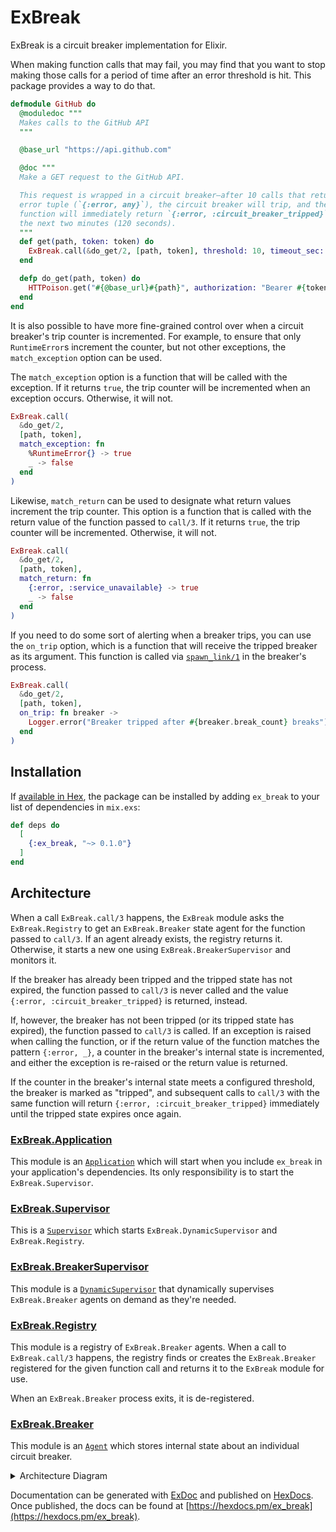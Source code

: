 # ExBreak

ExBreak is a circuit breaker implementation for Elixir.

When making function calls that may fail, you may find that you want to stop making those calls for a period of time after an error threshold is hit. This package provides a way to do that.

```elixir
defmodule GitHub do
  @moduledoc """
  Makes calls to the GitHub API
  """

  @base_url "https://api.github.com"

  @doc """
  Make a GET request to the GitHub API.

  This request is wrapped in a circuit breaker—after 10 calls that return an
  error tuple (`{:error, any}`), the circuit breaker will trip, and the
  function will immediately return `{:error, :circuit_breaker_tripped}` for
  the next two minutes (120 seconds).
  """
  def get(path, token: token) do
    ExBreak.call(&do_get/2, [path, token], threshold: 10, timeout_sec: 120)
  end

  defp do_get(path, token) do
    HTTPoison.get("#{@base_url}#{path}", authorization: "Bearer #{token}")
  end
end
```

It is also possible to have more fine-grained control over when a circuit breaker's trip counter is incremented. For example, to ensure that only `RuntimeError`s increment the counter, but not other exceptions, the `match_exception` option can be used.

The `match_exception` option is a function that will be called with the exception. If it returns `true`, the trip counter will be incremented when an exception occurs. Otherwise, it will not.

```elixir
ExBreak.call(
  &do_get/2,
  [path, token],
  match_exception: fn
    %RuntimeError{} -> true
    _ -> false
  end
)
```

Likewise, `match_return` can be used to designate what return values increment the trip counter. This option is a function that is called with the return value of the function passed to `call/3`. If it returns `true`, the trip counter will be incremented. Otherwise, it will not.

```elixir
ExBreak.call(
  &do_get/2,
  [path, token],
  match_return: fn
    {:error, :service_unavailable} -> true
    _ -> false
  end
)
```

If you need to do some sort of alerting when a breaker trips, you can use the `on_trip` option, which is a function that will receive the tripped breaker as its argument. This function is called via [`spawn_link/1`](https://hexdocs.pm/elixir/Kernel.html#spawn_link/1) in the breaker's process.

```elixir
ExBreak.call(
  &do_get/2,
  [path, token],
  on_trip: fn breaker ->
    Logger.error("Breaker tripped after #{breaker.break_count} breaks")
  end
)
```

## Installation

If [available in Hex](https://hex.pm/docs/publish), the package can be installed by adding `ex_break` to your list of dependencies in `mix.exs`:

```elixir
def deps do
  [
    {:ex_break, "~> 0.1.0"}
  ]
end
```

## Architecture

When a call `ExBreak.call/3` happens, the `ExBreak` module asks the `ExBreak.Registry` to get an `ExBreak.Breaker` state agent for the function passed to `call/3`. If an agent already exists, the registry returns it. Otherwise, it starts a new one using `ExBreak.BreakerSupervisor` and monitors it.

If the breaker has already been tripped and the tripped state has not expired, the function passed to `call/3` is never called and the value `{:error, :circuit_breaker_tripped}` is returned, instead.

If, however, the breaker has not been tripped (or its tripped state has expired), the function passed to `call/3` is called. If an exception is raised when calling the function, or if the return value of the function matches the pattern `{:error, _}`, a counter in the breaker's internal state is incremented, and either the exception is re-raised or the return value is returned.

If the counter in the breaker's internal state meets a configured threshold, the breaker is marked as "tripped", and subsequent calls to `call/3` with the same function will return `{:error, :circuit_breaker_tripped}` immediately until the tripped state expires once again.

### [ExBreak.Application](https://github.com/jclem/ex_break/blob/master/lib/ex_break/application.ex)

This module is an [`Application`](https://hexdocs.pm/elixir/Application.html) which will start when you include `ex_break` in your application's dependencies. Its only responsibility is to start the `ExBreak.Supervisor`.

### [ExBreak.Supervisor](https://github.com/jclem/ex_break/blob/master/lib/ex_break/supervisor.ex)

This is a [`Supervisor`](https://hexdocs.pm/elixir/Supervisor.html) which starts `ExBreak.DynamicSupervisor` and `ExBreak.Registry`.

### [ExBreak.BreakerSupervisor](https://github.com/jclem/ex_break/blob/master/lib/ex_break/supervisor.ex#L10)

This module is a [`DynamicSupervisor`](https://hexdocs.pm/elixir/DynamicSupervisor.html) that dynamically supervises `ExBreak.Breaker` agents on demand as they're needed.

### [ExBreak.Registry](https://github.com/jclem/ex_break/blob/master/lib/ex_break/registry.ex)

This module is a registry of `ExBreak.Breaker` agents. When a call to `ExBreak.call/3` happens, the registry finds or creates the `ExBreak.Breaker` registered for the given function call and returns it to the `ExBreak` module for use.

When an `ExBreak.Breaker` process exits, it is de-registered.

### [ExBreak.Breaker](https://github.com/jclem/ex_break/blob/master/lib/ex_break/breaker.ex)

This module is an [`Agent`](https://hexdocs.pm/elixir/Agent.html) which stores internal state about an individual circuit breaker.

<details><summary>Architecture Diagram</summary>

<pre><code>                     ╔═══════════════════════════╗
                     ║                           ║░
                     ║    ExBreak.Application    ║░
                     ║                           ║░
                     ╚═══════════════════════════╝░
                      ░░░░░░░░░░░░░│░░░░░░░░░░░░░░░
                                   │
                                   ▼
                     ╔═══════════════════════════╗
                     ║                           ║░
                     ║    ExBreak.Supervisor     ║░
                     ║                           ║░
                     ╚═══════════════════════════╝░
                      ░░░░░░░░░░░░░│░░░░░░░░░░░░░░░
                                   │
                     ┌─────────────┴────────────────────────────┐
                     │                                          │
                     ▼                                          ▼
       ╔═══════════════════════════╗              ╔═══════════════════════════╗
       ║                           ║░             ║                           ║░
       ║ ExBreak.BreakerSupervisor ║░             ║     ExBreak.Registry      ║░
       ║                           ║░             ║                           ║░
       ╚═══════════════════════════╝░             ╚═══════════════════════════╝░
        ░░░░░░░░░░░░░│░░░░░░░░░░░░░░░              ░░░░░░░░░░░░░░░░░░░░░░░░░░░░░
                     │
          ┌──────────┴───────────┬──────────────────────┐
          │                      │                      │
          ▼                      ▼                      ▼
┌───────────────────┐  ┌───────────────────┐  ┌───────────────────┐
│  ExBreak.Breaker  │  │  ExBreak.Breaker  │  │  ExBreak.Breaker  │
└───────────────────┘  └───────────────────┘  └───────────────────┘</code></pre></details>

Documentation can be generated with [ExDoc](https://github.com/elixir-lang/ex_doc) and published on [HexDocs](https://hexdocs.pm). Once published, the docs can be found at [https://hexdocs.pm/ex_break](https://hexdocs.pm/ex_break).
